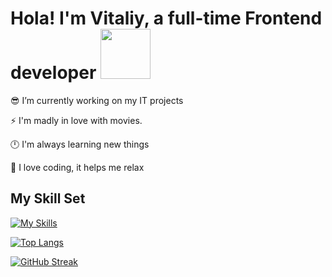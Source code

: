 # <div>Hola! I'm Vitaliy, a full-time Frontend developer <img src="https://media.giphy.com/media/WUlplcMpOCEmTGBtBW/giphy.gif" width="80">

😎 I’m currently working on my IT projects


⚡ I'm madly in love with movies.
<br/>  

🕛 I'm always learning new things  

🌲 I love coding, it helps me relax  
</div>  
  
## <div>My Skill Set</div>  

[![My Skills](https://skillicons.dev/icons?i=html,css,scss,js,react,next,figma,git,github,gitlab,vercel,vscode&)](https://skillicons.dev)

[![Top Langs](https://github-readme-stats.vercel.app/api/top-langs/?username=VitaliyLF&layout=compact&theme=transparent)](https://github.com/anuraghazra/github-readme-stats)

[![GitHub Streak](http://github-readme-streak-stats.herokuapp.com?user=VitaliyLF&theme=transparent&hide_border=true)](https://git.io/streak-stats)



